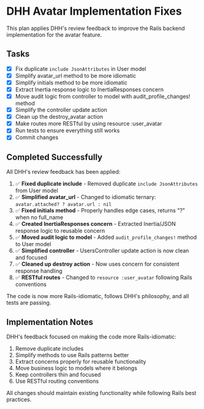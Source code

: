 # DHH Avatar Implementation Fixes

This plan applies DHH's review feedback to improve the Rails backend implementation for the avatar feature.

## Tasks

- [x] Fix duplicate `include JsonAttributes` in User model
- [x] Simplify avatar_url method to be more idiomatic
- [x] Simplify initials method to be more idiomatic  
- [x] Extract Inertia response logic to InertiaResponses concern
- [x] Move audit logic from controller to model with audit_profile_changes! method
- [x] Simplify the controller update action
- [x] Clean up the destroy_avatar action
- [x] Make routes more RESTful by using resource :user_avatar
- [x] Run tests to ensure everything still works
- [x] Commit changes

## Completed Successfully

All DHH's review feedback has been applied:

1. ✅ **Fixed duplicate include** - Removed duplicate `include JsonAttributes` from User model
2. ✅ **Simplified avatar_url** - Changed to idiomatic ternary: `avatar.attached? ? avatar.url : nil`
3. ✅ **Fixed initials method** - Properly handles edge cases, returns "?" when no full_name
4. ✅ **Created InertiaResponses concern** - Extracted Inertia/JSON response logic to reusable concern
5. ✅ **Moved audit logic to model** - Added `audit_profile_changes!` method to User model
6. ✅ **Simplified controller** - UsersController update action is now clean and focused
7. ✅ **Cleaned up destroy action** - Now uses concern for consistent response handling
8. ✅ **RESTful routes** - Changed to `resource :user_avatar` following Rails conventions

The code is now more Rails-idiomatic, follows DHH's philosophy, and all tests are passing.

## Implementation Notes

DHH's feedback focused on making the code more Rails-idiomatic:
1. Remove duplicate includes
2. Simplify methods to use Rails patterns better
3. Extract concerns properly for reusable functionality
4. Move business logic to models where it belongs
5. Keep controllers thin and focused
6. Use RESTful routing conventions

All changes should maintain existing functionality while following Rails best practices.
